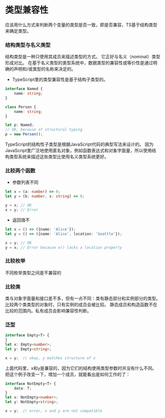 # 类型兼容性
应该用什么方式来判断两个变量的类型是否一致，即是否兼容，TS基于结构类型来确定类型。

### 结构类型与名义类型
结构类型是一种只使用其成员来描述类型的方式。 它正好与名义（nominal）类型形成对比。
在基于名义类型的类型系统中，数据类型的兼容性或等价性是通过明确的声明和/或类型的名称来决定的。
* TypeScript里的类型兼容性是基于结构子类型的。
```typeScript
interface Named {
    name: string;
}

class Person {
    name: string;
}

let p: Named;
// OK, because of structural typing
p = new Person();
```
TypeScript的结构性子类型是根据JavaScript代码的典型写法来设计的。 因为JavaScript里广泛地使用匿名对象，例如函数表达式和对象字面量，所以使用结构类型系统来描述这些类型比使用名义类型系统更好。

### 比较两个函数
* 参数列表不同
```typeScript
let x = (a: number) => 0;
let y = (b: number, s: string) => 0;

y = x; // OK
x = y; // Error
```
* 返回值不
```typeScript
let x = () => ({name: 'Alice'});
let y = () => ({name: 'Alice', location: 'Seattle'});

x = y; // OK
y = x; // Error because x() lacks a location property
```

### 比较枚举
不同枚举类型之间是不兼容的

### 比较类
类与对象字面量和接口差不多，但有一点不同：类有静态部分和实例部分的类型。 比较两个类类型的对象时，只有实例的成员会被比较。 静态成员和构造函数不在比较的范围内。私有成员会影响兼容性判断。 

### 泛型
```typeScript
interface Empty<T> {
}
let x: Empty<number>;
let y: Empty<string>;

x = y;  // okay, y matches structure of x
```
上面代码里，x和y是兼容的，因为它们的结构使用类型参数时并没有什么不同。 把这个例子改变一下，增加一个成员，就能看出是如何工作的了：
```typeScript
interface NotEmpty<T> {
    data: T;
}
let x: NotEmpty<number>;
let y: NotEmpty<string>;

x = y;  // error, x and y are not compatible
```
